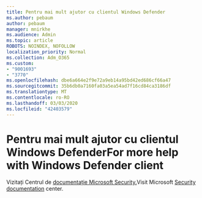 ```yaml
---
title: Pentru mai mult ajutor cu clientul Windows Defender
ms.author: pebaum
author: pebaum
manager: mnirkhe
ms.audience: Admin
ms.topic: article
ROBOTS: NOINDEX, NOFOLLOW
localization_priority: Normal
ms.collection: Adm_O365
ms.custom:
- "9001693"
- "3770"
ms.openlocfilehash: dbe6a664e2f9e72a9eb14a95bd42ed686cf66a47
ms.sourcegitcommit: 35b6db0a7160fa03a5ea54ad7f16cd84ca3186df
ms.translationtype: MT
ms.contentlocale: ro-RO
ms.lasthandoff: 03/03/2020
ms.locfileid: "42403579"
---
```

# <a name="for-more-help-with-windows-defender-client"></a><span data-ttu-id="1d1b4-102">Pentru mai mult ajutor cu clientul Windows Defender</span><span class="sxs-lookup"><span data-stu-id="1d1b4-102">For more help with Windows Defender client</span></span>

<span data-ttu-id="1d1b4-103">Vizitați Centrul de [documentație Microsoft Security.](https://docs.microsoft.com/security/#pivot=products&panel=products1)</span><span class="sxs-lookup"><span data-stu-id="1d1b4-103">Visit Microsoft [Security documentation](https://docs.microsoft.com/security/#pivot=products&panel=products1) center.</span></span>